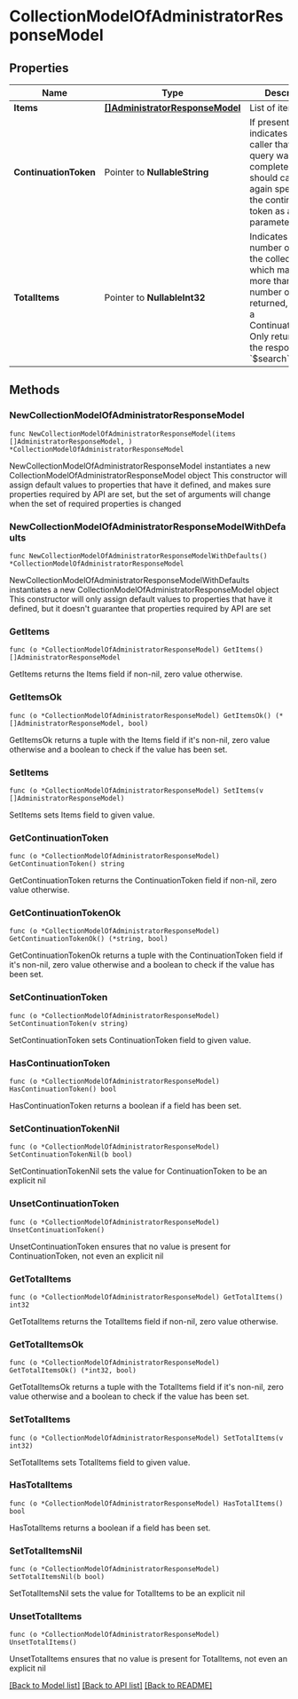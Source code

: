 # CollectionModelOfAdministratorResponseModel

## Properties

Name | Type | Description | Notes
------------ | ------------- | ------------- | -------------
**Items** | [**[]AdministratorResponseModel**](AdministratorResponseModel.md) | List of items. | 
**ContinuationToken** | Pointer to **NullableString** | If present, indicates to the caller that the query was not complete, and they should call the API again specifying the continuation token as a query parameter. | [optional] 
**TotalItems** | Pointer to **NullableInt32** | Indicates the total number of items in the collection, which may be more than the number of Items returned, if there is a ContinuationToken.  Only returned in the response to &#x60;$search&#x60; APIs. | [optional] 

## Methods

### NewCollectionModelOfAdministratorResponseModel

`func NewCollectionModelOfAdministratorResponseModel(items []AdministratorResponseModel, ) *CollectionModelOfAdministratorResponseModel`

NewCollectionModelOfAdministratorResponseModel instantiates a new CollectionModelOfAdministratorResponseModel object
This constructor will assign default values to properties that have it defined,
and makes sure properties required by API are set, but the set of arguments
will change when the set of required properties is changed

### NewCollectionModelOfAdministratorResponseModelWithDefaults

`func NewCollectionModelOfAdministratorResponseModelWithDefaults() *CollectionModelOfAdministratorResponseModel`

NewCollectionModelOfAdministratorResponseModelWithDefaults instantiates a new CollectionModelOfAdministratorResponseModel object
This constructor will only assign default values to properties that have it defined,
but it doesn't guarantee that properties required by API are set

### GetItems

`func (o *CollectionModelOfAdministratorResponseModel) GetItems() []AdministratorResponseModel`

GetItems returns the Items field if non-nil, zero value otherwise.

### GetItemsOk

`func (o *CollectionModelOfAdministratorResponseModel) GetItemsOk() (*[]AdministratorResponseModel, bool)`

GetItemsOk returns a tuple with the Items field if it's non-nil, zero value otherwise
and a boolean to check if the value has been set.

### SetItems

`func (o *CollectionModelOfAdministratorResponseModel) SetItems(v []AdministratorResponseModel)`

SetItems sets Items field to given value.


### GetContinuationToken

`func (o *CollectionModelOfAdministratorResponseModel) GetContinuationToken() string`

GetContinuationToken returns the ContinuationToken field if non-nil, zero value otherwise.

### GetContinuationTokenOk

`func (o *CollectionModelOfAdministratorResponseModel) GetContinuationTokenOk() (*string, bool)`

GetContinuationTokenOk returns a tuple with the ContinuationToken field if it's non-nil, zero value otherwise
and a boolean to check if the value has been set.

### SetContinuationToken

`func (o *CollectionModelOfAdministratorResponseModel) SetContinuationToken(v string)`

SetContinuationToken sets ContinuationToken field to given value.

### HasContinuationToken

`func (o *CollectionModelOfAdministratorResponseModel) HasContinuationToken() bool`

HasContinuationToken returns a boolean if a field has been set.

### SetContinuationTokenNil

`func (o *CollectionModelOfAdministratorResponseModel) SetContinuationTokenNil(b bool)`

 SetContinuationTokenNil sets the value for ContinuationToken to be an explicit nil

### UnsetContinuationToken
`func (o *CollectionModelOfAdministratorResponseModel) UnsetContinuationToken()`

UnsetContinuationToken ensures that no value is present for ContinuationToken, not even an explicit nil
### GetTotalItems

`func (o *CollectionModelOfAdministratorResponseModel) GetTotalItems() int32`

GetTotalItems returns the TotalItems field if non-nil, zero value otherwise.

### GetTotalItemsOk

`func (o *CollectionModelOfAdministratorResponseModel) GetTotalItemsOk() (*int32, bool)`

GetTotalItemsOk returns a tuple with the TotalItems field if it's non-nil, zero value otherwise
and a boolean to check if the value has been set.

### SetTotalItems

`func (o *CollectionModelOfAdministratorResponseModel) SetTotalItems(v int32)`

SetTotalItems sets TotalItems field to given value.

### HasTotalItems

`func (o *CollectionModelOfAdministratorResponseModel) HasTotalItems() bool`

HasTotalItems returns a boolean if a field has been set.

### SetTotalItemsNil

`func (o *CollectionModelOfAdministratorResponseModel) SetTotalItemsNil(b bool)`

 SetTotalItemsNil sets the value for TotalItems to be an explicit nil

### UnsetTotalItems
`func (o *CollectionModelOfAdministratorResponseModel) UnsetTotalItems()`

UnsetTotalItems ensures that no value is present for TotalItems, not even an explicit nil

[[Back to Model list]](../README.md#documentation-for-models) [[Back to API list]](../README.md#documentation-for-api-endpoints) [[Back to README]](../README.md)


